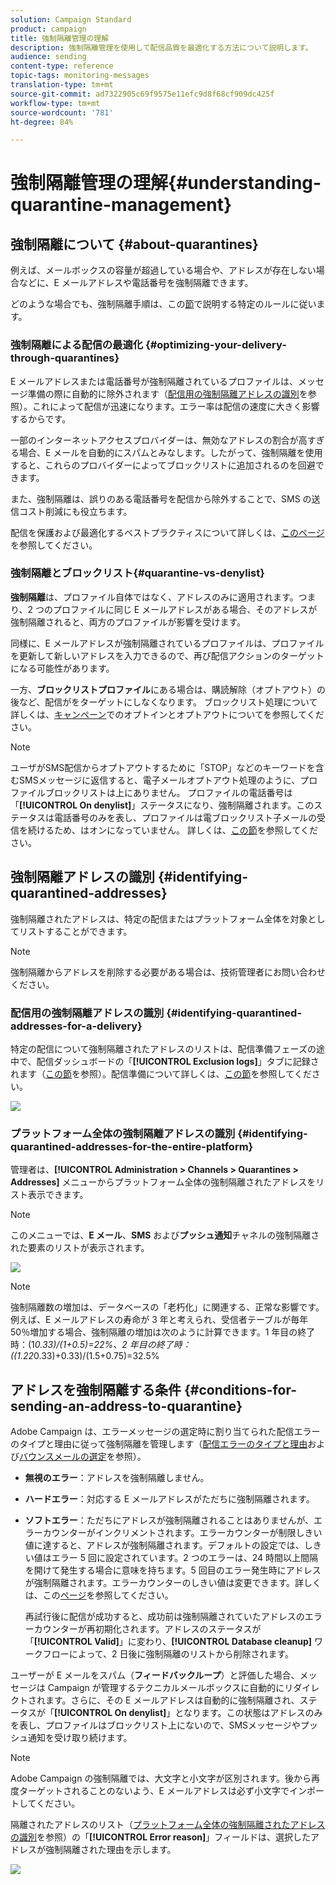 ```yaml
---
solution: Campaign Standard
product: campaign
title: 強制隔離管理の理解
description: 強制隔離管理を使用して配信品質を最適化する方法について説明します。
audience: sending
content-type: reference
topic-tags: monitoring-messages
translation-type: tm+mt
source-git-commit: ad7322905c69f9575e11efc9d8f68cf909dc425f
workflow-type: tm+mt
source-wordcount: '781'
ht-degree: 84%

---
```



# 強制隔離管理の理解{#understanding-quarantine-management}

## 強制隔離について {#about-quarantines}

例えば、メールボックスの容量が超過している場合や、アドレスが存在しない場合などに、E メールアドレスや電話番号を強制隔離できます。

どのような場合でも、強制隔離手順は、この[節](#conditions-for-sending-an-address-to-quarantine)で説明する特定のルールに従います。

### 強制隔離による配信の最適化 {#optimizing-your-delivery-through-quarantines}

E メールアドレスまたは電話番号が強制隔離されているプロファイルは、メッセージ準備の際に自動的に除外されます（[配信用の強制隔離アドレスの識別](#identifying-quarantined-addresses-for-a-delivery)を参照）。これによって配信が迅速になります。エラー率は配信の速度に大きく影響するからです。

一部のインターネットアクセスプロバイダーは、無効なアドレスの割合が高すぎる場合、E メールを自動的にスパムとみなします。したがって、強制隔離を使用すると、これらのプロバイダーによってブロックリストに追加されるのを回避できます。

また、強制隔離は、誤りのある電話番号を配信から除外することで、SMS の送信コスト削減にも役立ちます。

配信を保護および最適化するベストプラクティスについて詳しくは、[このページ](../../sending/using/delivery-best-practices.md)を参照してください。

### 強制隔離とブロックリスト{#quarantine-vs-denylist}

**強制隔離**&#x200B;は、プロファイル自体ではなく、アドレスのみに適用されます。つまり、2 つのプロファイルに同じ E メールアドレスがある場合、そのアドレスが強制隔離されると、両方のプロファイルが影響を受けます。

同様に、E メールアドレスが強制隔離されているプロファイルは、プロファイルを更新して新しいアドレスを入力できるので、再び配信アクションのターゲットになる可能性があります。

一方、**ブロックリストプロファイル**&#x200B;にある場合は、購読解除（オプトアウト）の後など、配信がをターゲットにしなくなります。 ブロックリスト処理について詳しくは、[キャンペーン](../../audiences/using/about-opt-in-and-opt-out-in-campaign.md)でのオプトインとオプトアウトについてを参照してください。

>[!NOTE]
>
>ユーザがSMS配信からオプトアウトするために「STOP」などのキーワードを含むSMSメッセージに返信すると、電子メールオプトアウト処理のように、プロファイルブロックリストは上にありません。 プロファイルの電話番号は「**[!UICONTROL On denylist]**」ステータスになり、強制隔離されます。このステータスは電話番号のみを表し、プロファイルは電ブロックリスト子メールの受信を続けるため、はオンになっていません。 詳しくは、[この節](../../channels/using/managing-incoming-sms.md#managing-stop-sms)を参照してください。

## 強制隔離アドレスの識別 {#identifying-quarantined-addresses}

強制隔離されたアドレスは、特定の配信またはプラットフォーム全体を対象としてリストすることができます。

>[!NOTE]
>
>強制隔離からアドレスを削除する必要がある場合は、技術管理者にお問い合わせください。

### 配信用の強制隔離アドレスの識別 {#identifying-quarantined-addresses-for-a-delivery}

特定の配信について強制隔離されたアドレスのリストは、配信準備フェーズの途中で、配信ダッシュボードの「**[!UICONTROL Exclusion logs]**」タブに記録されます（[この節](../../sending/using/monitoring-a-delivery.md#exclusion-logs)を参照）。配信準備について詳しくは、[この節](../../sending/using/preparing-the-send.md)を参照してください。

![](assets/exclusion_logs.png)

### プラットフォーム全体の強制隔離アドレスの識別 {#identifying-quarantined-addresses-for-the-entire-platform}

管理者は、**[!UICONTROL Administration > Channels > Quarantines > Addresses]** メニューからプラットフォーム全体の強制隔離されたアドレスをリスト表示できます。

>[!NOTE]
>
>このメニューでは、**E メール**、**SMS** および&#x200B;**プッシュ通知**&#x200B;チャネルの強制隔離された要素のリストが表示されます。

![](assets/quarantines1.png)

>[!NOTE]
>
>強制隔離数の増加は、データベースの「老朽化」に関連する、正常な影響です。例えば、E メールアドレスの寿命が 3 年と考えられ、受信者テーブルが毎年 50％増加する場合、強制隔離の増加は次のように計算できます。1 年目の終了時：(1*0.33)/(1+0.5)=22%、2 年目の終了時：((1.22*0.33)+0.33)/(1.5+0.75)=32.5%

## アドレスを強制隔離する条件 {#conditions-for-sending-an-address-to-quarantine}

Adobe Campaign は、エラーメッセージの選定時に割り当てられた配信エラーのタイプと理由に従って強制隔離を管理します（[配信エラーのタイプと理由](../../sending/using/understanding-delivery-failures.md#delivery-failure-types-and-reasons)および[バウンスメールの選定](../../sending/using/understanding-delivery-failures.md#bounce-mail-qualification)を参照）。

* **無視のエラー**：アドレスを強制隔離しません。
* **ハードエラー**：対応する E メールアドレスがただちに強制隔離されます。
* **ソフトエラー**：ただちにアドレスが強制隔離されることはありませんが、エラーカウンターがインクリメントされます。エラーカウンターが制限しきい値に達すると、アドレスが強制隔離されます。デフォルトの設定では、しきい値はエラー 5 回に設定されています。2 つのエラーは、24 時間以上間隔を開けて発生する場合に意味を持ちます。5 回目のエラー発生時にアドレスが強制隔離されます。エラーカウンターのしきい値は変更できます。詳しくは、この[ページ](../../administration/using/configuring-email-channel.md#email-channel-parameters)を参照してください。

   再試行後に配信が成功すると、成功前は強制隔離されていたアドレスのエラーカウンターが再初期化されます。アドレスのステータスが「**[!UICONTROL Valid]**」に変わり、**[!UICONTROL Database cleanup]** ワークフローによって、2 日後に強制隔離のリストから削除されます。

ユーザーが E メールをスパム（**フィードバックループ**）と評価した場合、メッセージは Campaign が管理するテクニカルメールボックスに自動的にリダイレクトされます。さらに、その E メールアドレスは自動的に強制隔離され、ステータスが「**[!UICONTROL On denylist]**」となります。この状態はアドレスのみを表し、プロファイルはブロックリスト上にないので、SMSメッセージやプッシュ通知を受け取り続けます。

>[!NOTE]
>
>Adobe Campaign の強制隔離では、大文字と小文字が区別されます。後から再度ターゲットされることのないよう、E メールアドレスは必ず小文字でインポートしてください。

隔離されたアドレスのリスト（[プラットフォーム全体の強制隔離されたアドレスの識別](#identifying-quarantined-addresses-for-the-entire-platform)を参照）の「**[!UICONTROL Error reason]**」フィールドは、選択したアドレスが強制隔離された理由を示します。

![](assets/quarantines2.png)

